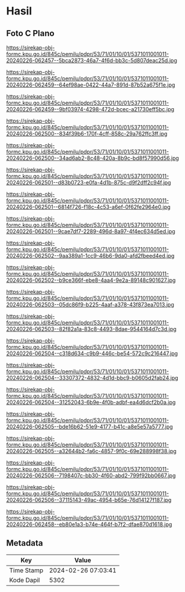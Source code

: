 # Hasil

## Foto C Plano

https://sirekap-obj-formc.kpu.go.id/845c/pemilu/pdpr/53/71/01/10/01/5371011001011-20240226-062457--5bca2873-46a7-4f6d-bb3c-5d807deac25d.jpg

https://sirekap-obj-formc.kpu.go.id/845c/pemilu/pdpr/53/71/01/10/01/5371011001011-20240226-062459--64ef98ae-0422-44a7-891d-87b52a675f1e.jpg

https://sirekap-obj-formc.kpu.go.id/845c/pemilu/pdpr/53/71/01/10/01/5371011001011-20240226-062459--9bf03974-4298-472d-bcec-a21730eff5bc.jpg

https://sirekap-obj-formc.kpu.go.id/845c/pemilu/pdpr/53/71/01/10/01/5371011001011-20240226-062500--834f39b6-170f-4cff-858c-29a762ffc3ff.jpg

https://sirekap-obj-formc.kpu.go.id/845c/pemilu/pdpr/53/71/01/10/01/5371011001011-20240226-062500--34ad6ab2-8c48-420a-8b9c-bd8f57990d56.jpg

https://sirekap-obj-formc.kpu.go.id/845c/pemilu/pdpr/53/71/01/10/01/5371011001011-20240226-062501--d83b0723-e0fa-4d1b-875c-d9f2dff2c94f.jpg

https://sirekap-obj-formc.kpu.go.id/845c/pemilu/pdpr/53/71/01/10/01/5371011001011-20240226-062501--6814f726-f18c-4c53-a6ef-0f62fe2964e0.jpg

https://sirekap-obj-formc.kpu.go.id/845c/pemilu/pdpr/53/71/01/10/01/5371011001011-20240226-062501--9cae7df7-2289-496d-8a97-4f4ec634d5ed.jpg

https://sirekap-obj-formc.kpu.go.id/845c/pemilu/pdpr/53/71/01/10/01/5371011001011-20240226-062502--9aa389a1-1cc9-46b6-9da0-afd2fbeed4ed.jpg

https://sirekap-obj-formc.kpu.go.id/845c/pemilu/pdpr/53/71/01/10/01/5371011001011-20240226-062502--b9ce366f-ebe8-4aa4-9e2a-89148c901627.jpg

https://sirekap-obj-formc.kpu.go.id/845c/pemilu/pdpr/53/71/01/10/01/5371011001011-20240226-062503--05dc86f9-b225-4aaf-a378-43f873ea7013.jpg

https://sirekap-obj-formc.kpu.go.id/845c/pemilu/pdpr/53/71/01/10/01/5371011001011-20240226-062503--82f82a1a-83c8-4493-8dae-9544164d7c3d.jpg

https://sirekap-obj-formc.kpu.go.id/845c/pemilu/pdpr/53/71/01/10/01/5371011001011-20240226-062504--c318d634-c9b9-446c-be54-572c9c216447.jpg

https://sirekap-obj-formc.kpu.go.id/845c/pemilu/pdpr/53/71/01/10/01/5371011001011-20240226-062504--33307372-4832-4d1d-bbc9-b0605d2fab24.jpg

https://sirekap-obj-formc.kpu.go.id/845c/pemilu/pdpr/53/71/01/10/01/5371011001011-20240226-062504--31252043-6b9e-4f0b-adbf-ea4d6dcf2b0a.jpg

https://sirekap-obj-formc.kpu.go.id/845c/pemilu/pdpr/53/71/01/10/01/5371011001011-20240226-062505--bde16b62-51e9-4177-b41c-a8e5e57a5777.jpg

https://sirekap-obj-formc.kpu.go.id/845c/pemilu/pdpr/53/71/01/10/01/5371011001011-20240226-062505--a32644b2-fa6c-4857-9f0c-69e288998f38.jpg

https://sirekap-obj-formc.kpu.go.id/845c/pemilu/pdpr/53/71/01/10/01/5371011001011-20240226-062506--7198407c-bb30-4f60-abd2-799f92bb0667.jpg

https://sirekap-obj-formc.kpu.go.id/845c/pemilu/pdpr/53/71/01/10/01/5371011001011-20240226-062506--37115143-49ac-4954-b65e-76d14127f187.jpg

https://sirekap-obj-formc.kpu.go.id/845c/pemilu/pdpr/53/71/01/10/01/5371011001011-20240226-062458--eb80e1a3-b74e-464f-b7f2-dfae870d1618.jpg


## Metadata

| Key        | Value               |
| ---------- | ------------------- |
| Time Stamp | 2024-02-26 07:03:41 |
| Kode Dapil | 5302                |



